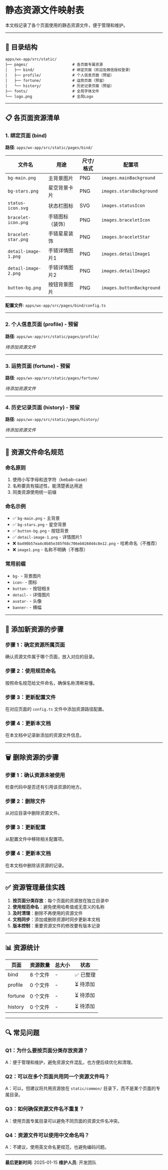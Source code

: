 # 静态资源文件映射表

本文档记录了各个页面使用的静态资源文件，便于管理和维护。

---

## 📁 目录结构

```
apps/wx-app/src/static/
├── pages/                    # 各页面专属资源
│   ├── bind/                 # 绑定页面（欢迎及微信授权登录）
│   ├── profile/              # 个人信息页面（预留）
│   ├── fortune/              # 运势页面（预留）
│   └── history/              # 历史记录页面（预留）
├── fonts/                    # 全局字体文件
└── logo.png                  # 全局Logo
```

---

## 📋 各页面资源清单

### **1. 绑定页面 (bind)**

**路径**: `apps/wx-app/src/static/pages/bind/`

| 文件名               | 用途             | 尺寸/格式 | 配置项                    |
| -------------------- | ---------------- | --------- | ------------------------- |
| `bg-main.png`        | 主背景图片       | PNG       | `images.mainBackground`   |
| `bg-stars.png`       | 星空背景卡片     | PNG       | `images.starsBackground`  |
| `status-icon.svg`    | 状态栏图标       | SVG       | `images.statusIcon`       |
| `bracelet-icon.png`  | 手链图标（装饰） | PNG       | `images.braceletIcon`     |
| `bracelet-star.png`  | 手链星星装饰     | PNG       | `images.braceletStar`     |
| `detail-image-1.png` | 手链详情图片1    | PNG       | `images.detailImage1`     |
| `detail-image-2.png` | 手链详情图片2    | PNG       | `images.detailImage2`     |
| `button-bg.png`      | 按钮背景图片     | PNG       | `images.buttonBackground` |

**配置文件**: `apps/wx-app/src/pages/bind/config.ts`

---

### **2. 个人信息页面 (profile)** - 预留

**路径**: `apps/wx-app/src/static/pages/profile/`

_待添加资源文件_

---

### **3. 运势页面 (fortune)** - 预留

**路径**: `apps/wx-app/src/static/pages/fortune/`

_待添加资源文件_

---

### **4. 历史记录页面 (history)** - 预留

**路径**: `apps/wx-app/src/static/pages/history/`

_待添加资源文件_

---

## 🔄 资源文件命名规范

### **命名原则**

1. 使用小写字母和连字符（kebab-case）
2. 名称要具有描述性，能清楚表达用途
3. 同类资源使用统一前缀

### **命名示例**

- ✅ `bg-main.png` - 主背景
- ✅ `bg-stars.png` - 星空背景
- ✅ `button-bg.png` - 按钮背景
- ✅ `detail-image-1.png` - 详情图片1
- ❌ `0a490b57ea4c0b85e385f68c706eb0260d4c8e12.png` - 哈希命名（不推荐）
- ❌ `image1.png` - 名称不明确（不推荐）

### **常用前缀**

- `bg-` - 背景图片
- `icon-` - 图标
- `button-` - 按钮相关
- `detail-` - 详情图片
- `avatar-` - 头像
- `banner-` - 横幅

---

## 📝 添加新资源的步骤

### **步骤 1：确定资源所属页面**

确认资源文件属于哪个页面，放入对应的目录。

### **步骤 2：使用规范命名**

按照命名规范给文件命名，确保名称清晰易懂。

### **步骤 3：更新配置文件**

在对应页面的 `config.ts` 文件中添加资源路径配置。

### **步骤 4：更新本文档**

在本文档中记录新添加的资源文件信息。

---

## 🗑️ 删除资源的步骤

### **步骤 1：确认资源未被使用**

检查代码中是否还有引用该资源的地方。

### **步骤 2：删除文件**

从对应目录中删除资源文件。

### **步骤 3：更新配置**

从配置文件中移除相关配置项。

### **步骤 4：更新本文档**

在本文档中删除该资源的记录。

---

## ✅ 资源管理最佳实践

1. **按页面分类存放**：每个页面的资源放在独立目录中
2. **使用规范命名**：避免使用哈希值或无意义的名称
3. **及时清理**：删除不再使用的资源文件
4. **文档同步**：添加或删除资源时同步更新本文档
5. **版本控制**：重要资源文件的修改要有版本记录

---

## 📊 资源统计

| 页面    | 资源数量 | 总大小 | 状态      |
| ------- | -------- | ------ | --------- |
| bind    | 8 个文件 | -      | ✅ 已整理 |
| profile | 0 个文件 | -      | ⏳ 待添加 |
| fortune | 0 个文件 | -      | ⏳ 待添加 |
| history | 0 个文件 | -      | ⏳ 待添加 |

---

## 🔍 常见问题

### **Q1：为什么要按页面分类存放资源？**

A：便于管理和维护，避免资源文件混乱，也方便后续优化和清理。

### **Q2：可以在多个页面共用同一个资源文件吗？**

A：可以，但建议将共用资源放在 `static/common/` 目录下，而不是某个页面的专属目录。

### **Q3：如何确保资源文件名不重复？**

A：使用页面专属目录可以避免不同页面的资源文件名冲突。

### **Q4：资源文件可以使用中文命名吗？**

A：不建议，使用英文命名更规范，也避免编码问题。

---

**最后更新时间**: 2025-01-15
**维护人员**: 开发团队
